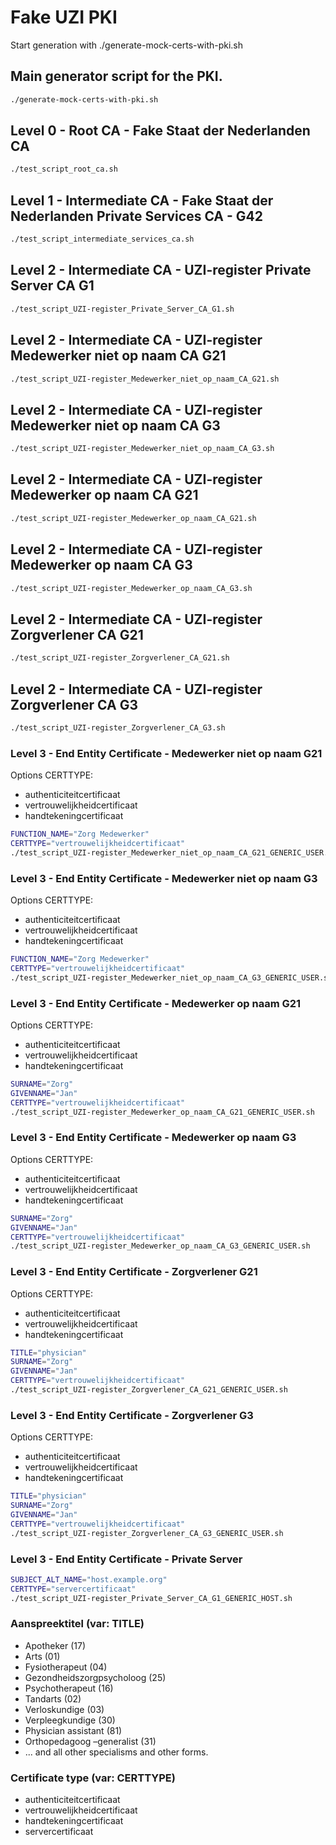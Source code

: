 # Fake UZI PKI
Start generation with ./generate-mock-certs-with-pki.sh


## Main generator script for the PKI.
```bash
./generate-mock-certs-with-pki.sh  
```

## Level 0 - Root CA - Fake Staat der Nederlanden CA
```bash
./test_script_root_ca.sh  
```

## Level 1 - Intermediate CA - Fake Staat der Nederlanden Private Services CA - G42
```bash
./test_script_intermediate_services_ca.sh  
```


## Level 2 - Intermediate CA - UZI-register Private Server CA G1
```bash
./test_script_UZI-register_Private_Server_CA_G1.sh  
```


## Level 2 - Intermediate CA - UZI-register Medewerker niet op naam CA G21
```bash
./test_script_UZI-register_Medewerker_niet_op_naam_CA_G21.sh  
```

## Level 2 - Intermediate CA - UZI-register Medewerker niet op naam CA G3
```bash
./test_script_UZI-register_Medewerker_niet_op_naam_CA_G3.sh  
```

## Level 2 - Intermediate CA - UZI-register Medewerker op naam CA G21
```bash
./test_script_UZI-register_Medewerker_op_naam_CA_G21.sh  
```

## Level 2 - Intermediate CA - UZI-register Medewerker op naam CA G3
```bash
./test_script_UZI-register_Medewerker_op_naam_CA_G3.sh  
```

## Level 2 - Intermediate CA - UZI-register Zorgverlener CA G21
```bash
./test_script_UZI-register_Zorgverlener_CA_G21.sh  
```

## Level 2 - Intermediate CA - UZI-register Zorgverlener CA G3
```bash
./test_script_UZI-register_Zorgverlener_CA_G3.sh  
```


### Level 3 - End Entity Certificate - Medewerker niet op naam G21
Options CERTTYPE:
- authenticiteitcertificaat
- vertrouwelijkheidcertificaat
- handtekeningcertificaat  
```bash
FUNCTION_NAME="Zorg Medewerker"  
CERTTYPE="vertrouwelijkheidcertificaat"  
./test_script_UZI-register_Medewerker_niet_op_naam_CA_G21_GENERIC_USER.sh  
```

### Level 3 - End Entity Certificate - Medewerker niet op naam G3
Options CERTTYPE:
- authenticiteitcertificaat
- vertrouwelijkheidcertificaat
- handtekeningcertificaat  
```bash
FUNCTION_NAME="Zorg Medewerker"  
CERTTYPE="vertrouwelijkheidcertificaat"  
./test_script_UZI-register_Medewerker_niet_op_naam_CA_G3_GENERIC_USER.sh  
```

### Level 3 - End Entity Certificate - Medewerker op naam G21
Options CERTTYPE:
- authenticiteitcertificaat
- vertrouwelijkheidcertificaat
- handtekeningcertificaat  
```bash
SURNAME="Zorg"  
GIVENNAME="Jan"  
CERTTYPE="vertrouwelijkheidcertificaat"  
./test_script_UZI-register_Medewerker_op_naam_CA_G21_GENERIC_USER.sh  
```

### Level 3 - End Entity Certificate - Medewerker op naam G3
Options CERTTYPE:
- authenticiteitcertificaat
- vertrouwelijkheidcertificaat
- handtekeningcertificaat  
```bash
SURNAME="Zorg"  
GIVENNAME="Jan"  
CERTTYPE="vertrouwelijkheidcertificaat"  
./test_script_UZI-register_Medewerker_op_naam_CA_G3_GENERIC_USER.sh  
```

### Level 3 - End Entity Certificate - Zorgverlener G21
Options CERTTYPE:
- authenticiteitcertificaat
- vertrouwelijkheidcertificaat
- handtekeningcertificaat  
```bash
TITLE="physician"  
SURNAME="Zorg"  
GIVENNAME="Jan"  
CERTTYPE="vertrouwelijkheidcertificaat"  
./test_script_UZI-register_Zorgverlener_CA_G21_GENERIC_USER.sh  
```

### Level 3 - End Entity Certificate - Zorgverlener G3
Options CERTTYPE:
- authenticiteitcertificaat
- vertrouwelijkheidcertificaat
- handtekeningcertificaat  
```bash
TITLE="physician"  
SURNAME="Zorg"  
GIVENNAME="Jan"  
CERTTYPE="vertrouwelijkheidcertificaat"  
./test_script_UZI-register_Zorgverlener_CA_G3_GENERIC_USER.sh  
```

### Level 3 - End Entity Certificate - Private Server
```bash
SUBJECT_ALT_NAME="host.example.org"  
CERTTYPE="servercertificaat"  
./test_script_UZI-register_Private_Server_CA_G1_GENERIC_HOST.sh  
```

### Aanspreektitel (var: TITLE)
- Apotheker (17)
- Arts (01)
- Fysiotherapeut (04)
- Gezondheidszorgpsycholoog (25)
- Psychotherapeut (16)
- Tandarts (02)
- Verloskundige (03)
- Verpleegkundige (30)
- Physician assistant (81)
- Orthopedagoog –generalist (31)
- ... and all other specialisms and other forms.

### Certificate type (var: CERTTYPE)
- authenticiteitcertificaat
- vertrouwelijkheidcertificaat
- handtekeningcertificaat  
- servercertificaat 
